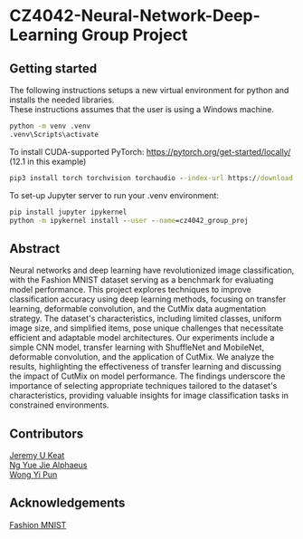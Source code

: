# CZ4042-Neural-Network-Deep-Learning Group Project

## Getting started

The following instructions setups a new virtual environment for python and installs the needed libraries.  
These instructions assumes that the user is using a Windows machine.

```cmd
python -m venv .venv
.venv\Scripts\activate
```

To install CUDA-supported PyTorch: https://pytorch.org/get-started/locally/
(12.1 in this example)

```cmd
pip3 install torch torchvision torchaudio --index-url https://download.pytorch.org/whl/cu121
```

To set-up Jupyter server to run your .venv environment:

```cmd
pip install jupyter ipykernel
python -m ipykernel install --user --name=cz4042_group_proj
```

## Abstract

Neural networks and deep learning have revolutionized image classification, with the Fashion MNIST dataset serving as a
benchmark for evaluating model performance. This project explores techniques to improve classification accuracy using deep
learning methods, focusing on transfer learning, deformable convolution, and the CutMix data augmentation strategy. The
dataset's characteristics, including limited classes, uniform image size, and simplified items, pose unique challenges
that necessitate efficient and adaptable model architectures. Our experiments include a simple CNN model, transfer
learning with ShuffleNet and MobileNet, deformable convolution, and the application of CutMix. We analyze the results,
highlighting the effectiveness of transfer learning and discussing the impact of CutMix on model performance. The
findings underscore the importance of selecting appropriate techniques tailored to the dataset's characteristics,
providing valuable insights for image classification tasks in constrained environments.

## Contributors

[Jeremy U Keat](https://github.com/jeremyu25)  
[Ng Yue Jie Alphaeus](https://github.com/AlphaeusNg)  
[Wong Yi Pun](https://github.com/ypwong99)

## Acknowledgements

[Fashion MNIST](https://pytorch.org/vision/stable/generated/torchvision.datasets.FashionMNIST.html)

